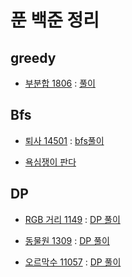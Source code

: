 # 푼 백준 정리
## greedy
* [부분합 1806](https://www.acmicpc.net/problem/1806) : [풀이](https://github.com/ManduTheCat/Algorithm_training/blob/master/back_jun/parial_sum_1806/partial.cpp)

## Bfs
* [퇴사 14501](https://www.acmicpc.net/problem/14501) : [bfs풀이](https://github.com/ManduTheCat/Algorithm_training/blob/master/back_jun/quit_job_14501/quit_jop.cpp)

* [욕심쟁이 판다](dba2784ee71f114d79d23d4a7b35bca2)

## DP
* [RGB 거리 1149](https://www.acmicpc.net/problem/1149) : [DP 풀이](https://github.com/ManduTheCat/Algorithm_training/blob/master/back_jun/RGB_distance_1149/RGB.cpp)
* [동물원 1309](https://www.acmicpc.net/problem/1309) : [DP 풀이](https://github.com/ManduTheCat/Algorithm_training/blob/master/back_jun/zoo_1309/zoo.cpp)

* [오르막수 11057](https://www.acmicpc.net/problem/11057) : [DP 풀이](https://github.com/ManduTheCat/Algorithm_training/blob/master/back_jun/upper_number_11057/upper_number.cpp)

